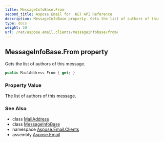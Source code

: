 ```yaml
---
title: MessageInfoBase.From
second_title: Aspose.Email for .NET API Reference
description: MessageInfoBase property. Gets the list of authors of this message
type: docs
weight: 50
url: /net/aspose.email.clients/messageinfobase/from/
---
```

## MessageInfoBase.From property

Gets the list of authors of this message.

```csharp
public MailAddress From { get; }
```

### Property Value

The list of authors of this message.

### See Also

* class [MailAddress](../../../aspose.email/mailaddress/)
* class [MessageInfoBase](../)
* namespace [Aspose.Email.Clients](../../messageinfobase/)
* assembly [Aspose.Email](../../../)


